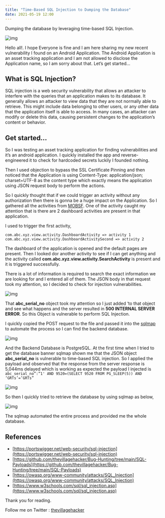 ```yaml
---
title: "Time-Based SQL Injection to Dumping the Database"
date: 2021-05-19 12:00
---
```


Dumping the database by leveraging time-based SQL Injection.

![img](/assets/images/blogs/sqli1/1.webp)

Hello all!. I hope Everyone is fine and I am here sharing my new recent vulnerability I found on an Android Application. The Android Application is an asset tracking application and I am not allowed to disclose the Application name, so I am sorry about that. Let’s get started…

## What is SQL Injection?
SQL injection is a web security vulnerability that allows an attacker to interfere with the queries that an application makes to its database. It generally allows an attacker to view data that they are not normally able to retrieve. This might include data belonging to other users, or any other data that the application itself is able to access. In many cases, an attacker can modify or delete this data, causing persistent changes to the application’s content or behavior.

## Get started…
So I was testing an asset tracking application for finding vulnerabilities and it’s an android application. I quickly installed the app and reverse-engineered it to check for hardcoded secrets luckily I founded nothing.

Then I used objection to bypass the SSL Certificate Pinning and then noticed that the Application is using Content-Type: application/json; charset=UTF-8 as the content type which exactly means the application using JSON request body to perform the actions.

So I quickly thought that if we could trigger an activity without any authorization then there is gonna be a huge impact on the Application. So I gathered all the activities from [MOBSF](https://github.com/MobSF/Mobile-Security-Framework-MobSF). One of the activity caught my attention that is there are 2 dashboard activities are present in that application.

I used to trigger the first activity,

```
com.abc.xyz.view.activity.DashboardActivity => activity 1
com.abc.xyz.view.activity.DashboardActivitySecond => activity 2
```

The dashboard of the application is opened and the default pages are present. Then I looked dor another activity to see if I can get anything and the activity called **com.abc.xyz.view.activity.SearchActivity** is present and it is triggered successfully.

There is a lot of information is required to search the exact information we are looking for and I entered all of them. The JSON body in that request took my attention, so I decided to check for injection vulnerabilities.

![img](/assets/images/blogs/sqli1/2.webp)

That **abc_serial_no** object took my attention so I just added ‘to that object and see what happens and the server resulted in **500 INTERNAL SERVER ERROR**. So this Object is vulnerable to perform SQL Injection.

I quickly copied the POST request to the file and passed it into the [sqlmap](https://sqlmap.org/) to automate the process so I can find the backend database.

![img](/assets/images/blogs/sqli1/3.webp)

And the Backend Database is PostgreSQL. At the first time when I tried to get the database banner sqlmap shown me that the JSON object **abc_serial_no** is vulnerable to time-based SQL injection. So I applied the payload and observed that the response from the server response is 5,044ms delayed which is working as expected the payload I injected is `abc_serial_no”:”1' AND 9520=(SELECT 9520 FROM PG_SLEEP(5)) AND ‘GRTs’=’GRTs”`

![img](/assets/images/blogs/sqli1/4.webp)

So then I quickly tried to retrieve the database by using sqlmap as below,

![img](/assets/images/blogs/sqli1/5.webp)

The sqlmap automated the entire process and provided me the whole database.

## References
- [https://portswigger.net/web-security/sql-injection](https://portswigger.net/web-security/sql-injection)
- [https://github.com/thevillagehacker/Bug-Hunting/tree/main/SQL-Payloads](https://github.com/thevillagehacker/Bug-Hunting/tree/main/SQL-Payloads)
- [https://owasp.org/www-community/attacks/SQL_Injection](https://owasp.org/www-community/attacks/SQL_Injection)
- [https://www.w3schools.com/sql/sql_injection.asp](https://www.w3schools.com/sql/sql_injection.asp)

Thank you for reading.

Follow me on Twitter : [thevillagehacker](https://twitter.com/thevillagehackr)